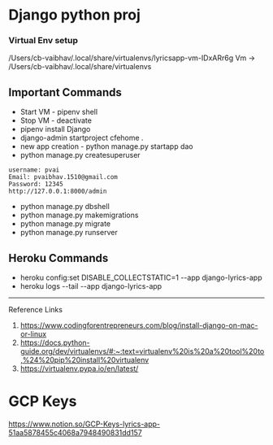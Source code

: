 # Django python proj

### Virtual Env setup 
/Users/cb-vaibhav/.local/share/virtualenvs/lyricsapp-vm-IDxARr6g
Vm  -> /Users/cb-vaibhav/.local/share/virtualenvs

## Important Commands
* Start VM - pipenv shell
* Stop VM - deactivate
* pipenv install Django
* django-admin startproject cfehome .
* new app creation - python manage.py startapp dao
* python manage.py createsuperuser
```
username: pvai
Email: pvaibhav.1510@gmail.com
Password: 12345
http://127.0.0.1:8000/admin
```

* python manage.py dbshell
* python manage.py makemigrations
* python manage.py migrate
* python manage.py runserver

## Heroku Commands
* heroku config:set DISABLE_COLLECTSTATIC=1 --app django-lyrics-app
* heroku logs --tail --app django-lyrics-app



***
Reference Links

1. https://www.codingforentrepreneurs.com/blog/install-django-on-mac-or-linux
2. https://docs.python-guide.org/dev/virtualenvs/#:~:text=virtualenv%20is%20a%20tool%20to,%24%20pip%20install%20virtualenv
3. https://virtualenv.pypa.io/en/latest/


# GCP Keys
https://www.notion.so/GCP-Keys-lyrics-app-51aa5878455c4068a7948490831dd157
